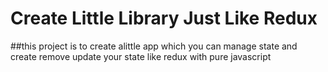 # Create Little Library Just Like Redux
##this project is to create alittle app which you can manage  state  and create remove update your state like redux with pure javascript
